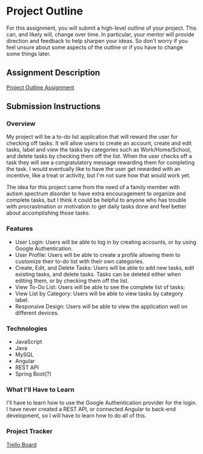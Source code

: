 # Project Outline
For this assignment, you will submit a high-level outline of your project. This can, and likely will, change over time. In particular, your mentor will provide direction and feedback to help sharpen your ideas. So don't worry if you feel unsure about some aspects of the outline or if you have to change some things later.

## Assignment Description
[Project Outline Assignment](https://education.launchcode.org/liftoff/modules/assignments/project-outline)

## Submission Instructions

### Overview
My project will be a to-do list application that will reward the user for checking off tasks. It will allow users to create an account, create and edit tasks, label and view the tasks by categories such as Work/Home/School, and delete tasks by checking them off the list. When the user checks off a task they will see a congratulatory message rewarding them for completing the task. I would eventually like to have the user get rewarded with an incentive, like a treat or activity, but I'm not sure how that would work yet. 

The idea for this project came from the need of a family member with autism spectrum disorder to have extra encouragement to organize and complete tasks, but I think it could be helpful to anyone who has trouble with procrastination or motivation to get daily tasks done and feel better about accomplishing those tasks.

### Features
- User Login: Users will be able to log in by creating accounts, or by using Google Authentication. 
- User Profile: Users will be able to create a profile allowing them to customize their to-do list with their own categories.
- Create, Edit, and Delete Tasks: Users will be able to add new tasks, edit existing tasks, and delete tasks. Tasks can be deleted either when editing them, or by checking them off the list. 
- View To-Do List: Users will be able to see the complete list of tasks;
- View List by Category: Users will be able to view tasks by category label.
- Responsive Design: Users will be able to view the application well on different devices.

### Technologies
- JavaScript
- Java
- MySQL
- Angular
- REST API 
- Spring Boot(?)

### What I'll Have to Learn
I'll have to learn how to use the Google Authentication provider for the login. I have never created a REST API, or connected Angular to back-end development, so I will have to learn how to do all of this.

### Project Tracker

[Trello Board](https://trello.com/b/2838XkH9/liftoff)
